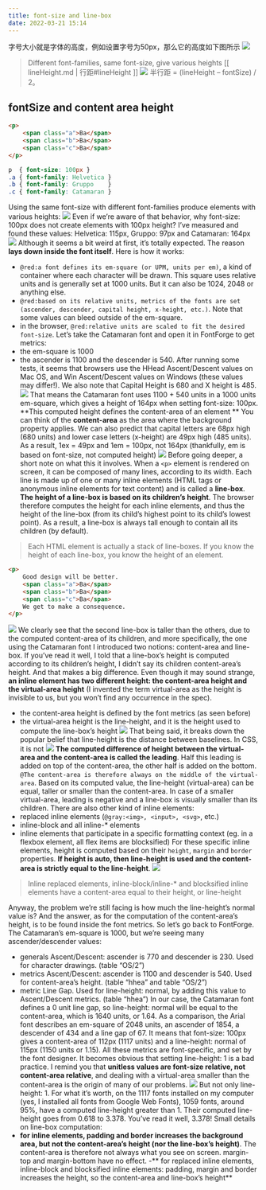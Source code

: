 ```yaml
---
title: font-size and line-box
date: 2022-03-21 15:14
---
```

字号大小就是字体的高度，例如设置字号为50px，那么它的高度如下图所示
![](./_image/2022-03-21/2022-03-21-18-55-03@2x.jpg)
>Different font-families, same font-size, give various heights
[[ lineHeight.md | 行距#lineHeight ]] 
![](./_image/2022-03-21/2022-03-21-19-41-27@2x.jpg)
半行距 = (lineHeight – fontSize) / 2。
## fontSize and content area height
```HTML
<p>
    <span class="a">Ba</span>
    <span class="b">Ba</span>
    <span class="c">Ba</span>
</p>
```
```CSS
p  { font-size: 100px }
.a { font-family: Helvetica }
.b { font-family: Gruppo    }
.c { font-family: Catamaran }
```
Using the same font-size with different font-families produce elements with various heights:
![](./_image/2022-03-21/2022-03-21-21-08-17@2x.jpg)
Even if we’re aware of that behavior, why font-size: 100px does not create elements with 100px height? I’ve measured and found these values: Helvetica: 115px, Gruppo: 97px and Catamaran: 164px
![](./_image/2022-03-21/2022-03-21-21-08-49@2x.jpg)
Although it seems a bit weird at first, it’s totally expected. The reason **lays down inside the font itself**. Here is how it works:
- `@red:a font defines its em-square (or UPM, units per em)`, a kind of container where each character will be drawn. This square uses relative units and is generally set at 1000 units. But it can also be 1024, 2048 or anything else.
- `@red:based on its relative units, metrics of the fonts are set (ascender, descender, capital height, x-height, etc.)`. Note that some values can bleed outside of the em-square.
- in the browser, `@red:relative units are scaled to fit the desired font-size`.
Let’s take the Catamaran font and open it in FontForge to get metrics:
- the em-square is 1000
- the ascender is 1100 and the descender is 540. After running some tests, it seems that browsers use the HHead Ascent/Descent values on Mac OS, and Win Ascent/Descent values on Windows (these values may differ!). We also note that Capital Height is 680 and X height is 485.
![](./_image/2022-03-21/2022-03-21-21-20-40@2x.jpg)
That means the Catamaran font uses 1100 + 540 units in a 1000 units em-square, which gives a height of 164px when setting font-size: 100px. **This computed height defines the content-area of an element **
You can think of the **content-area** as the area where the background property applies.
We can also predict that capital letters are 68px high (680 units) and lower case letters (x-height) are 49px high (485 units). As a result, 1ex = 49px and 1em = 100px, not 164px (thankfully, em is based on font-size, not computed height)
![](./_image/2022-03-21/2022-03-21-21-22-37@2x.jpg)
Before going deeper, a short note on what this it involves. When a `<p>` element is rendered on screen, it can be composed of many lines, according to its width. Each line is made up of one or many inline elements (HTML tags or anonymous inline elements for text content) and is called a **line-box**. **The height of a line-box is based on its children’s height**. The browser therefore computes the height for each inline elements, and thus the height of the line-box (from its child’s highest point to its child’s lowest point). As a result, a line-box is always tall enough to contain all its children (by default).
>  Each HTML element is actually a stack of line-boxes. If you know the height of each line-box, you know the height of an element.

```html
<p>
    Good design will be better.
    <span class="a">Ba</span>
    <span class="b">Ba</span>
    <span class="c">Ba</span>
    We get to make a consequence.
</p>
```
![](./_image/2022-03-21/2022-03-21-21-31-48@2x.jpg)
We clearly see that the second line-box is taller than the others, due to the computed content-area of its children, and more specifically, the one using the Catamaran font
 I introduced two notions: content-area and line-box. If you’ve read it well, I told that a line-box’s height is computed according to its children’s height, I didn’t say its children content-area’s height. And that makes a big difference.
Even though it may sound strange, **an inline element has two different height: the content-area height and the virtual-area height** (I invented the term virtual-area as the height is invisible to us, but you won’t find any occurrence in the spec).
- the content-area height is defined by the font metrics (as seen before)
- the virtual-area height is the line-height, and it is the height used to compute the line-box’s height
![](./_image/2022-03-21/2022-03-21-21-45-42@2x.jpg)
That being said, it breaks down the popular belief that line-height is the distance between baselines. In CSS, it is not 
![](./_image/2022-03-21/2022-03-21-21-47-09@2x.jpg)
**The computed difference of height between the virtual-area and the content-area is called the leading**. Half this leading is added on top of the content-area, the other half is added on the bottom. `@The content-area is therefore always on the middle of the virtual-area`.
Based on its computed value, the line-height (virtual-area) can be equal, taller or smaller than the content-area. In case of a smaller virtual-area, leading is negative and a line-box is visually smaller than its children.
There are also other kind of inline elements:
- replaced inline elements (`@gray:<img>, <input>, <svg>`, etc.)
- inline-block and all inline-* elements
- inline elements that participate in a specific formatting context (eg. in a flexbox element, all flex items are blocksified)
For these specific inline elements, height is computed based on their `height`, `margin` and `border` properties. **If height is auto, then line-height is used and the content-area is strictly equal to the line-height**.
![](./_image/2022-03-21/2022-03-21-21-59-01@2x.jpg)
> Inline replaced elements, inline-block/inline-* and blocksified inline elements have a content-area equal to their height, or line-height

Anyway, the problem we’re still facing is how much the line-height’s normal value is? And the answer, as for the computation of the content-area’s height, is to be found inside the font metrics.
So let’s go back to FontForge. The Catamaran’s em-square is 1000, but we’re seeing many ascender/descender values:
- generals Ascent/Descent: ascender is 770 and descender is 230. Used for character drawings. (table “OS/2”)
- metrics Ascent/Descent: ascender is 1100 and descender is 540. Used for content-area’s height. (table “hhea” and table “OS/2”)
- metric Line Gap. Used for line-height: normal, by adding this value to Ascent/Descent metrics. (table “hhea”)
In our case, the Catamaran font defines a 0 unit line gap, so line-height: normal will be equal to the content-area, which is 1640 units, or 1.64.
As a comparison, the Arial font describes an em-square of 2048 units, an ascender of 1854, a descender of 434 and a line gap of 67. It means that font-size: 100px gives a content-area of 112px (1117 units) and a line-height: normal of 115px (1150 units or 1.15). All these metrics are font-specific, and set by the font designer.
It becomes obvious that setting line-height: 1 is a bad practice. I remind you that **unitless values are font-size relative, not content-area relative**, and dealing with a virtual-area smaller than the content-area is the origin of many of our problems.
![](./_image/2022-03-22/2022-03-22-10-33-08@2x.jpg)
But not only line-height: 1. For what it’s worth, on the 1117 fonts installed on my computer (yes, I installed all fonts from Google Web Fonts), 1059 fonts, around 95%, have a computed line-height greater than 1. Their computed line-height goes from 0.618 to 3.378. You’ve read it well, 3.378!
Small details on line-box computation:
- **for inline elements, padding and border increases the background area, but not the content-area’s height (nor the line-box’s height)**. The content-area is therefore not always what you see on screen. margin-top and margin-bottom have no effect.
-** for replaced inline elements, inline-block and blocksified inline elements: padding, margin and border increases the height, so the content-area and line-box’s height**